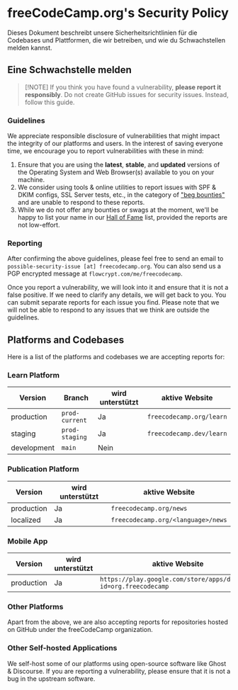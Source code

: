 # freeCodeCamp.org's Security Policy

Dieses Dokument beschreibt unsere Sicherheitsrichtlinien für die Codebases und Plattformen, die wir betreiben, und wie du Schwachstellen melden kannst.

## Eine Schwachstelle melden

> [!NOTE] If you think you have found a vulnerability, **please report it responsibly**. Do not create GitHub issues for security issues. Instead, follow this guide.

### Guidelines

We appreciate responsible disclosure of vulnerabilities that might impact the integrity of our platforms and users. In the interest of saving everyone time, we encourage you to report vulnerabilities with these in mind:

1. Ensure that you are using the **latest**, **stable**, and **updated** versions of the Operating System and Web Browser(s) available to you on your machine.
2. We consider using tools & online utilities to report issues with SPF & DKIM configs, SSL Server tests, etc., in the category of ["beg bounties"](https://www.troyhunt.com/beg-bounties) and are unable to respond to these reports.
3. While we do not offer any bounties or swags at the moment, we'll be happy to list your name in our [Hall of Fame](https://contribute.freecodecamp.org/#/security-hall-of-fame) list, provided the reports are not low-effort.

### Reporting

After confirming the above guidelines, please feel free to send an email to `possible-security-issue [at] freecodecamp.org`. You can also send us a PGP encrypted message at `flowcrypt.com/me/freecodecamp`.

Once you report a vulnerability, we will look into it and ensure that it is not a false positive. If we need to clarify any details, we will get back to you. You can submit separate reports for each issue you find. Please note that we will not be able to respond to any issues that we think are outside the guidelines.

## Platforms and Codebases

Here is a list of the platforms and codebases we are accepting reports for:

### Learn Platform

| Version     | Branch         | wird unterstützt | aktive Website           |
| ----------- | -------------- | ---------------- | ------------------------ |
| production  | `prod-current` | Ja               | `freecodecamp.org/learn` |
| staging     | `prod-staging` | Ja               | `freecodecamp.dev/learn` |
| development | `main`         | Nein             |                          |

### Publication Platform

| Version    | wird unterstützt | aktive Website                           |
| ---------- | ---------------- | ---------------------------------------- |
| production | Ja               | `freecodecamp.org/news`                  |
| localized  | Ja               | `freecodecamp.org/<language>/news` |

### Mobile App

| Version    | wird unterstützt | aktive Website                                                   |
| ---------- | ---------------- | ---------------------------------------------------------------- |
| production | Ja               | `https://play.google.com/store/apps/details?id=org.freecodecamp` |

### Other Platforms

Apart from the above, we are also accepting reports for repositories hosted on GitHub under the freeCodeCamp organization.

### Other Self-hosted Applications

We self-host some of our platforms using open-source software like Ghost & Discourse. If you are reporting a vulnerability, please ensure that it is not a bug in the upstream software.
